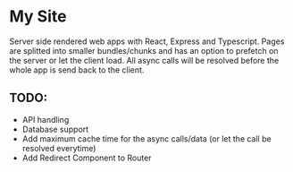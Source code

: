 # My Site

Server side rendered web apps with React, Express and Typescript. Pages are splitted into smaller bundles/chunks and has an option to prefetch on the server or let the client load. All async calls will be resolved before the whole app is send back to the client.


## TODO:
- API handling
- Database support
- Add maximum cache time for the async calls/data (or let the call be resolved everytime)
- Add Redirect Component to Router
